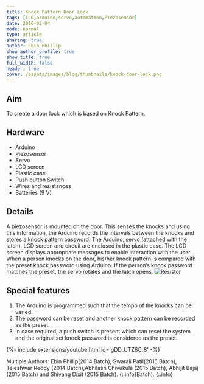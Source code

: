 ```yaml
---
title: Knock Pattern Door Lock
tags: [LCD,arduino,servo,automation,Piezosensor]
date: 2016-02-04
mode: normal
type: article
sharing: true
author: Ebin Phillip
show_author_profile: true
show_title: true
full_width: false
header: true
cover: /assets/images/blog/thumbnails/knock-door-lock.png
---
```


## Aim
To create a door lock which is based on Knock Pattern.
<!--more-->
## Hardware
- Arduino
- Piezosensor
- Servo
- LCD screen
- Plastic case
- Push button Switch
- Wires and resistances
- Batteries (9 V)

## Details
A piezosensor is mounted on the door. This senses the knocks and using this information, the Arduino records the intervals between the knocks and stores a knock pattern password.
The Arduino, servo (attached with the latch), LCD screen and circuit are enclosed in the plastic case.
The LCD screen displays appropriate messages to enable interaction with the user.
When a person knocks on the door, his/her knock pattern is compared with the preset knock password using Arduino.
If the person’s knock password matches the preset, the servo rotates and the latch opens.
<img src="{{site.baseurl}}/assets/images/blog/thumbnails/knock-door-lock.png" alt="Resistor" width=auto height=auto>

## Special features
1. The Arduino is programmed such that the tempo of the knocks can be varied.
2. The password can be reset and another knock pattern can be recorded as the preset.
3. In case required, a push switch is present which can reset the system and the original set knock password is considered as the preset.


<div>{%- include extensions/youtube.html id='gDD_UTZ6C_8' -%}</div>


Multiple Authors: Ebin Phillip(2014 Batch), Swarali Patil(2015 Batch), Tejeshwar Reddy (2014 Batch),Abhilash Chivukula (2015 Batch), Abhijit Bajaj (2015 Batch) and Shivang Dixit (2015 Batch).
{:.info}Batch).
{:.info}